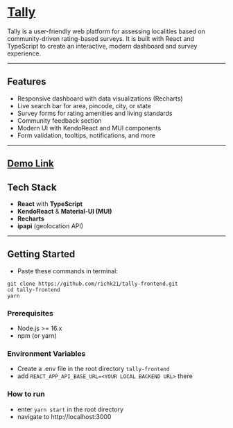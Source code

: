 # [Tally](https://tally-survey-app.netlify.app/)

Tally is a user-friendly web platform for assessing localities based on community-driven rating-based surveys. It is built with React and TypeScript to create an interactive, modern dashboard and survey experience.

---

## Features

- Responsive dashboard with data visualizations (Recharts)
- Live search bar for area, pincode, city, or state
- Survey forms for rating amenities and living standards
- Community feedback section
- Modern UI with KendoReact and MUI components
- Form validation, tooltips, notifications, and more

---

## [Demo Link](https://tally-survey-app.netlify.app/)

## Tech Stack

- **React** with **TypeScript**
- **KendoReact** & **Material-UI (MUI)**
- **Recharts**
- **ipapi** (geolocation API)

---

## Getting Started

- Paste these commands in terminal:

```
git clone https://github.com/richk21/tally-frontend.git
cd tally-frontend
yarn
```

### Prerequisites

- Node.js >= 16.x
- npm (or yarn)

### Environment Variables

- Create a .env file in the root directory `tally-frontend`
- add `REACT_APP_API_BASE_URL=<YOUR LOCAL BACKEND URL>` there

### How to run

- enter `yarn start` in the root directory
- navigate to http://localhost:3000
